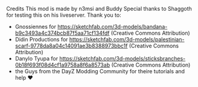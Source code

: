 Credits
This mod is made by n3msi and Buddy
Special thanks to Shaggoth for testing this on his liveserver.
Thank you to:
- Gnossiennes for https://sketchfab.com/3d-models/bandana-b9c3493a4c374bcb87f5aa71cf134fdf  (Creative Commons Attribution)
- Didin Productions for https://sketchfab.com/3d-models/palestinian-scarf-9778da8a04c14091ae3b8388973bbc1f (Creative Commons Attribution)
- Danylo Tyupa for https://sketchfab.com/3d-models/sticksbranches-0b18f693f08d4cf1a9758a8f6a8573ab (Creative Commons Attribution)
- the Guys from the DayZ Modding Community for theire tutorials and help ♥
